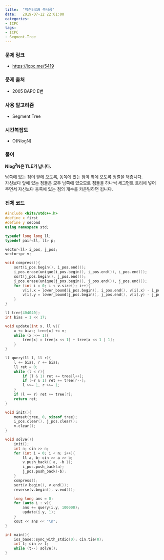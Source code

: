 ```yaml
---
title:  "백준5419 북서풍"
date:   2019-07-12 22:01:00
categories:
- ICPC
tags:
- ICPC
- Segment-Tree
---
```


### 문제 링크
* https://icpc.me/5419

### 문제 출처
* 2005 BAPC E번

### 사용 알고리즘
* Segment Tree

### 시간복잡도
* O(NlogN)

### 풀이
**Nlog<sup>2</sup>N은 TLE가 납니다.**

남쪽에 있는 점이 앞에 오도록, 동쪽에 있는 점이 앞에 오도록 정렬을 해줍니다.<br>
자신보다 앞에 있는 점들은 모두 남쪽에 있으므로 점들을 하나씩 세그먼트 트리에 넣어주면서 자신보다 동쪽에 있는 점의 개수를 카운팅하면 됩니다.

### 전체 코드
```cpp
#include <bits/stdc++.h>
#define x first
#define y second
using namespace std;

typedef long long ll;
typedef pair<ll, ll> p;

vector<ll> i_pos, j_pos;
vector<p> v;

void compress(){
	sort(i_pos.begin(), i_pos.end());
	i_pos.erase(unique(i_pos.begin(), i_pos.end()), i_pos.end());
	sort(j_pos.begin(), j_pos.end());
	j_pos.erase(unique(j_pos.begin(), j_pos.end()), j_pos.end());
	for (int i = 0; i < v.size(); i++){
		v[i].x = lower_bound(i_pos.begin(), i_pos.end(), v[i].x) - i_pos.begin();
		v[i].y = lower_bound(j_pos.begin(), j_pos.end(), v[i].y) - j_pos.begin();
	}
}

ll tree[404040];
int bias = 1 << 17;

void update(int x, ll v){
	x += bias; tree[x] += v;
	while (x >>= 1){
		tree[x] = tree[x << 1] + tree[x << 1 | 1];
	}
}

ll query(ll l, ll r){
	l += bias, r += bias;
	ll ret = 0;
	while (l < r){
		if (l & 1) ret += tree[l++];
		if (~r & 1) ret += tree[r--];
		l >>= 1, r >>= 1;
	}
	if (l == r) ret += tree[r];
	return ret;
}

void init(){
	memset(tree, 0, sizeof tree);
	i_pos.clear(), j_pos.clear();
	v.clear();
}

void solve(){
	init();
	int n; cin >> n;
	for (int i = 0; i < n; i++){
		ll a, b; cin >> a >> b;
		v.push_back({ a, -b });
		i_pos.push_back(a);
		j_pos.push_back(-b);
	}
	compress();
	sort(v.begin(), v.end());
	reverse(v.begin(), v.end());

	long long ans = 0;
	for (auto i : v){
		ans += query(i.y, 100000);
		update(i.y, 1);
	}
	cout << ans << "\n";
}

int main(){
	ios_base::sync_with_stdio(0); cin.tie(0);
	int t; cin >> t;
	while (t--) solve();
}
```
